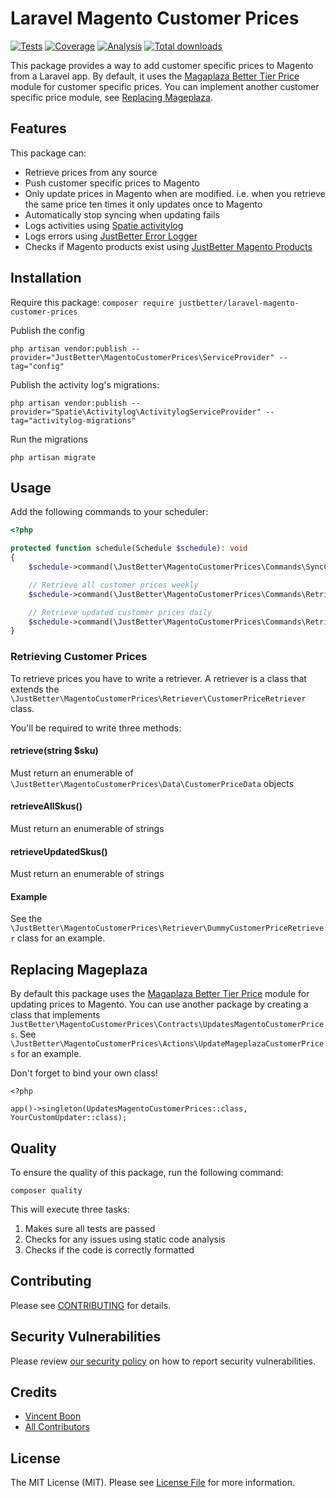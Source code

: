 # Laravel Magento Customer Prices

<p>
    <a href="https://github.com/justbetter/laravel-magento-customer-prices"><img src="https://img.shields.io/github/workflow/status/justbetter/laravel-magento-customer-prices/tests?label=tests&style=flat-square" alt="Tests"></a>
    <a href="https://github.com/justbetter/laravel-magento-customer-prices"><img src="https://img.shields.io/github/workflow/status/justbetter/laravel-magento-customer-prices/coverage?label=coverage&style=flat-square" alt="Coverage"></a>
    <a href="https://github.com/justbetter/laravel-magento-customer-prices"><img src="https://img.shields.io/github/workflow/status/justbetter/laravel-magento-customer-prices/analyse?label=analysis&style=flat-square" alt="Analysis"></a>
    <a href="https://github.com/justbetter/laravel-magento-customer-prices"><img src="https://img.shields.io/packagist/dt/justbetter/laravel-magento-customer-prices?color=blue&style=flat-square" alt="Total downloads"></a>
</p>

This package provides a way to add customer specific prices to Magento from a Laravel app.
By default, it uses the [Magaplaza Better Tier Price](https://www.mageplaza.com/magento-2-better-tier-price/) module for customer specific prices.
You can implement another customer specific price module, see [Replacing Mageplaza](#replacing-mageplaza).

## Features
This package can:

- Retrieve prices from any source
- Push customer specific prices to Magento
- Only update prices in Magento when are modified. i.e. when you retrieve the same price ten times it only updates once to Magento
- Automatically stop syncing when updating fails
- Logs activities using [Spatie activitylog](https://github.com/spatie/laravel-activitylog)
- Logs errors using [JustBetter Error Logger](https://github.com/justbetter/laravel-error-logger)
- Checks if Magento products exist using [JustBetter Magento Products](https://github.com/justbetter/laravel-magento-products)

## Installation

Require this package: `composer require justbetter/laravel-magento-customer-prices`

Publish the config
```
php artisan vendor:publish --provider="JustBetter\MagentoCustomerPrices\ServiceProvider" --tag="config"
```

Publish the activity log's migrations:
```
php artisan vendor:publish --provider="Spatie\Activitylog\ActivitylogServiceProvider" --tag="activitylog-migrations"
```

Run the migrations
```
php artisan migrate
```

## Usage

Add the following commands to your scheduler:
```php
<?php

protected function schedule(Schedule $schedule): void
{
    $schedule->command(\JustBetter\MagentoCustomerPrices\Commands\SyncCustomerPricesCommand::class)->everyMinute();

    // Retrieve all customer prices weekly
    $schedule->command(\JustBetter\MagentoCustomerPrices\Commands\RetrieveAllCustomerPricesCommand::class)->weekly();

    // Retrieve updated customer prices daily
    $schedule->command(\JustBetter\MagentoCustomerPrices\Commands\RetrieveUpdatedCustomerPricesCommand::class)->daily();
}
```

### Retrieving Customer Prices

To retrieve prices you have to write a retriever.
A retriever is a class that extends the `\JustBetter\MagentoCustomerPrices\Retriever\CustomerPriceRetriever` class.

You'll be required to write three methods:
#### retrieve(string $sku)

Must return an enumerable of `\JustBetter\MagentoCustomerPrices\Data\CustomerPriceData` objects

#### retrieveAllSkus()

Must return an enumerable of strings

#### retrieveUpdatedSkus()

Must return an enumerable of strings

#### Example
See the `\JustBetter\MagentoCustomerPrices\Retriever\DummyCustomerPriceRetriever` class for an example.

## Replacing Mageplaza

By default this package uses the [Magaplaza Better Tier Price](https://www.mageplaza.com/magento-2-better-tier-price/) module for updating prices to Magento.
You can use another package by creating a class that implements `JustBetter\MagentoCustomerPrices\Contracts\UpdatesMagentoCustomerPrices`.
See `\JustBetter\MagentoCustomerPrices\Actions\UpdateMageplazaCustomerPrices` for an example.

Don't forget to bind your own class!
```
<?php

app()->singleton(UpdatesMagentoCustomerPrices::class, YourCustomUpdater::class);
```

## Quality

To ensure the quality of this package, run the following command:

```shell
composer quality
```

This will execute three tasks:

1. Makes sure all tests are passed
2. Checks for any issues using static code analysis
3. Checks if the code is correctly formatted

## Contributing

Please see [CONTRIBUTING](.github/CONTRIBUTING.md) for details.

## Security Vulnerabilities

Please review [our security policy](../../security/policy) on how to report security vulnerabilities.

## Credits

- [Vincent Boon](https://github.com/VincentBean)
- [All Contributors](../../contributors)

## License

The MIT License (MIT). Please see [License File](LICENSE) for more information.
